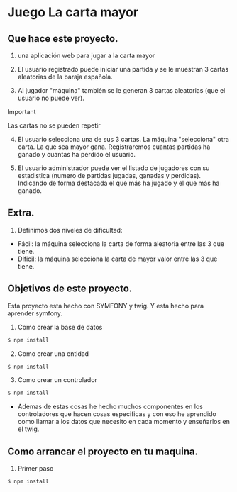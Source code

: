 # Juego La carta mayor

## Que hace este proyecto.

1.  una aplicación web para jugar a la carta mayor

2.  El usuario registrado puede iniciar una partida y se le muestran 3 cartas aleatorias de la baraja española.

3.  Al jugador "máquina" también se le generan 3 cartas aleatorias (que el usuario no puede ver).

> [!IMPORTANT]
>
> Las cartas no se pueden repetir

4.  El usuario selecciona una de sus 3 cartas. La máquina "selecciona" otra carta. La que sea mayor gana. Registraremos cuantas partidas ha ganado y cuantas ha perdido el usuario.

5.  El usuario administrador puede ver el listado de jugadores con su estadistica (numero de partidas jugadas, ganadas y perdidas). Indicando de forma destacada el que más ha jugado y el que más ha ganado.

## Extra.

1. Definimos dos niveles de dificultad:

- Fácil: la máquina selecciona la carta de forma aleatoria entre las 3 que tiene.
- Dificil: la máquina selecciona la carta de mayor valor entre las 3 que tiene.

## Objetivos de este proyecto.

Esta proyecto esta hecho con SYMFONY y twig. Y esta hecho para aprender symfony.

1. Como crear la base de datos

```bash
$ npm install
```

2. Como crear una entidad

```bash
$ npm install
```

3. Como crear un controlador

```bash
$ npm install
```

- Ademas de estas cosas he hecho muchos componentes en los controladores que hacen cosas especificas y con eso he aprendido como llamar a los datos que necesito en cada momento y enseñarlos en el twig.

## Como arrancar el proyecto en tu maquina.

1. Primer paso

```bash
$ npm install
```
